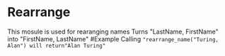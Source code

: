 Rearrange
===========
This mosule is used for rearanging names
Turns "LastName, FirstName" into "FirstName, LastName"
#Example
Calling `"rearrange_name("Turing, Alan") will return"Alan Turing"`
